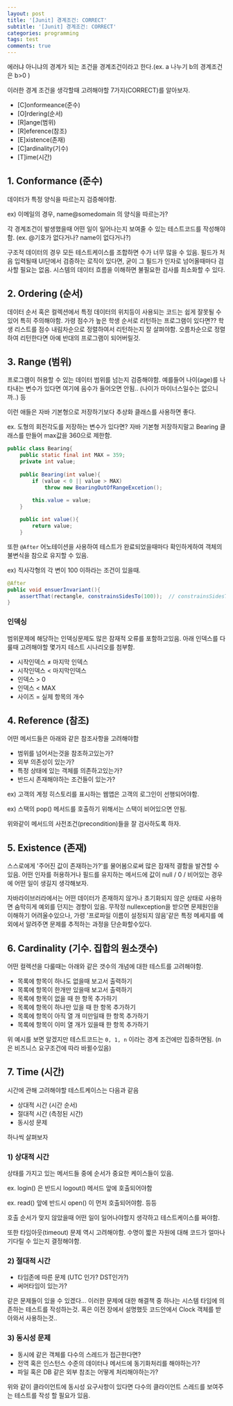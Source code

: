```yaml
---
layout: post
title: '[Junit] 경계조건: CORRECT'
subtitle: '[Junit] 경계조건: CORRECT'
categories: programming
tags: test
comments: true
---
```


에러냐 아니냐의 경계가 되는 조건을 경계조건이라고 한다.(ex. a 나누기 b의 경계조건은 b>0 ) 

이러한 경계 조건을 생각할때 고려해야할 7가지(CORRECT)를 알아보자. 

- [C]onformeance(준수)
- [O]rdering(순서)
- [R]ange(범위)
- [R]eference(참조)
- [E]xistence(존재)
- [C]ardinality(기수)
- [T]ime(시간)

## 1. Conformance (준수)

데이터가 특정 양식을 따르는지 검증해야함.

ex) 이메일의 경우, name@somedomain 의 양식을 따르는가? 

각 경계조건이 발생했을때 어떤 일이 일어나는지 보여줄 수 있는 테스트코드를 작성해야함. (ex. @기호가 없다거나? name이 없다거나?)

구조적 데이터의 경우 모든 테스트케이스를 조합하면 수가 너무 많을 수 있음. 필드가 처음 입력될때 UI단에서 검증하는 로직이 있다면, 굳이 그 필드가 인자로 넘어올때마다 검사할 필요는 없음. 시스템의 데이터 흐름을 이해하면 불필요한 검사를 최소화할 수 있다. 

## 2. Ordering (순서)

데이터 순서 혹은 컬렉션에서 특정 데이터의 위치등이 사용되는 코드는 쉽게 잘못될 수 있어 특히 주의해야함.  가령 점수가 높은 학생 순서로 리턴하는 프로그램이 있다면?? 학생 리스트를 점수 내림차순으로 정렬하여서 리턴하는지 잘 살펴야함. 오름차순으로 정렬하여 리턴한다면 아예 반대의 프로그램이 되어버릴것. 

## 3. Range (범위)

프로그램이 허용할 수 있는 데이터 범위를 넘는지 검증해야함. 예를들어 나이(age)를 나타내는 변수가 있다면 여기에 음수가 들어오면 안됨.. (나이가 마이너스일수는 없으니까..) 등

이런 애들은 자바 기본형으로 저장하기보다 추상화 클래스를 사용하면 좋다. 

ex. 도형의 회전각도를 저장하는 변수가 있다면? 자바 기본형 저장하지말고 Bearing 클래스를 만들어 max값을 360으로 제한함.

```java
public class Bearing{
	public static final int MAX = 359;
	private int value;
	
	public Bearing(int value){
		if (value < 0 || value > MAX) 
			throw new BearingOutOfRangeExcetion();
		
		this.value = value;
	}

	public int value(){
		return value;
	}
```

또한 `@After` 어노테이션을 사용하여 테스트가 완료되었을때마다 확인하게하여 객체의 불변식을 참으로 유지할 수 있음. 

 ex) 직사각형의 각 변이 100 이하라는 조건이 있을때.  

```java
@After
public void ensuerInvariant(){
	assertThat(rectangle, constrainsSidesTo(100));  // constrainsSidesTo는 햄크레스트매처를 오버라이드한것
}
```

### 인덱싱

범위문제에 해당하는 인덱싱문제도 많은 잠재적 오류를 포함하고있음. 아래 인덱스를 다룰때 고려해야할 몇가지 테스트 시나리오를 첨부함.

- 시작인덱스 ≠ 마지막 인덱스
- 시작인덱스 < 마지막인덱스
- 인덱스 > 0
- 인덱스 < MAX
- 사이즈 = 실제 항목의 개수

## 4. Reference (참조)

어떤 메서드들은 아래와 같은 참조사항을 고려해야함

- 범위를 넘어서는것을 참조하고있는가?
- 외부 의존성이 있는가?
- 특정 상태에 있는 객체를 의존하고있는가?
- 반드시 존재해야하는 조건들이 있는가?

ex) 고객의 계정 히스토리를 표시하는 웹앱은 고객의 로그인이 선행되어야함. 

ex) 스택의  pop() 메서드를 호출하기 위해서는 스택이 비어있으면 안됨. 

위와같이 메서드의 사전조건(precondition)들을 잘 검사하도록 하자. 

## 5. Existence (존재)

스스로에게 '주어진 값이 존재하는가?'를 물어봄으로써 많은 잠재적 결함을 발견할 수 있음. 어떤 인자를 허용하거나 필드를 유지하는 메서드에 값이 null / 0 / 비어있는 경우에 어떤 일이 생길지 생각해보자. 

자바라이브러라에서는 어떤 데이터가 존재하지 않거나 초기화되지 않은 상태로 사용하면 숨막히게 예외를 던지는 경향이 있음. 무작정 nullexception을 받으면 문제원인을 이해하기 어려울수있으나, 가령 '프로파일 이름이 설정되지 않음'같은 특정 메세지를 예외에서 알려주면 문제를 추적하는 과정을 단순화할수있다. 

## 6. Cardinality (기수. 집합의 원소갯수)

어떤 컬렉션을 다룰때는 아래와 같은 갯수의 개념에 대한 테스트를 고려해야함. 

- 목록에 항목이 하나도 없을때 보고서 출력하기
- 목록에 항목이 한개만 있을때 보고서 출력하기
- 목록에 항목이 없을 때 한 항목 추가하기
- 목록에 항목이 하나만 있을 때 한 항목 추가하기
- 목록에 항목이 아직 열 개 미만일때 한 항목 추가하기
- 목록에 항목이 이미 열 개가 있을때 한 항목 추가하기

위 예시를 보면 알겠지만 테스트코드는 `0, 1, n` 이라는 경계 조건에만 집중하면됨. (n은 비즈니스 요구조건에 따라 바뀔수있음)

## 7. Time (시간)

시간에 관해 고려해야할 테스트케이스는 다음과 같음

- 상대적 시간 (시간 순서)
- 절대적 시간 (측정된 시간)
- 동시성 문제

하나씩 살펴보자

### 1) 상대적 시간

상태를 가지고 있는 메서드들 중에 순서가 중요한 케이스들이 있음. 

ex. login() 은 반드시 logout() 메서드 앞에 호출되어야함

ex. read() 앞에 반드시 open() 이 먼저 호출되어야함. 등등 

호출 순서가 맞지 않았을때 어떤 일이 일어나야할지 생각하고 테스트케이스를 짜야함.

또한 타임아웃(timeout) 문제 역시 고려해야함. 수명이 짧은 자원에 대해 코드가 얼마나 기다릴 수 있는지 결정해야함. 

### 2) 절대적 시간

- 타임존에 따른 문제 (UTC 인가? DST인가?)
- 써머타임이 있는가?

같은 문제들이 있을 수 있겠다... 이러한 문제에 대한 해결책 중 하나는 시스템 타임에 의존하는 테스트를 작성하는것. 혹은 이전 장에서 설명했듯 코드안에서 Clock 객체를 받아와서 사용하는것.. 

### 3) 동시성 문제

- 동시에 같은 객체를 다수의 스레드가 접근한다면?
- 전역 혹은 인스턴스 수준의 데이터나 메서드에 동기화처리를 해야하는가?
- 파일 혹은 DB 같은 외부 참조는 어떻게 처리해야하는가?

위와 같이 클라이언트에 동시성 요구사항이 있다면 다수의 클라이언트 스레드를 보여주는 테스트를 작성 할 필요가 있음.